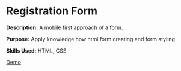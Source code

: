 # Registration Form

 <p><strong>Description:</strong> A mobile first approach of a form.</p>
 
 <p><strong>Purpose:</strong> Apply knowledge how html form creating and form styling </p>
 
 <p><strong>Skills Used:</strong> HTML, CSS </p>

 <a href="https://miguelmndz.github.io/Registration-Form/">Demo</a>